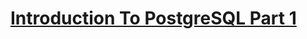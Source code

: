 # [Introduction To PostgreSQL Part 1](https://www.youtube.com/watch?v=74IWNUja05w&list=PLZDOU071E4v4FgpBkMeRTYUK1LG9677xl)
